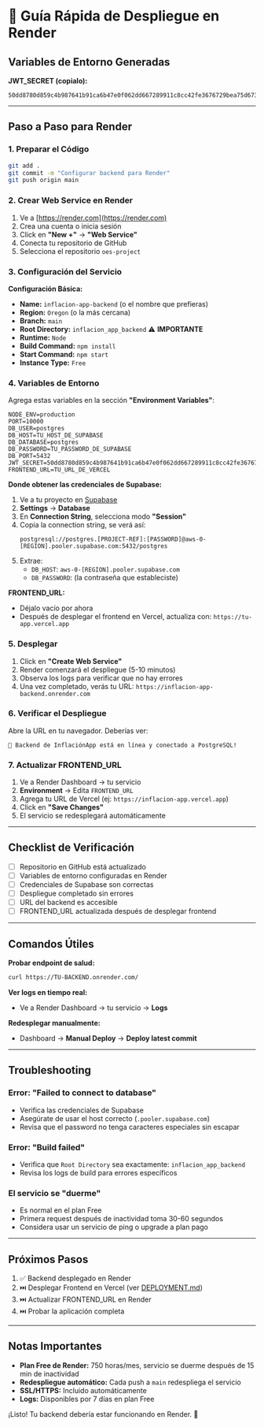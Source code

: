 # 🚀 Guía Rápida de Despliegue en Render

## Variables de Entorno Generadas

**JWT_SECRET (copialo):**
```
50dd8780d859c4b987641b91ca6b47e0f062dd667289911c8cc42fe3676729bea75d6736fd959e4d51f634ffab135aa56272f945da9dc6e0772268b088ad8b99
```

---

## Paso a Paso para Render

### 1. Preparar el Código
```bash
git add .
git commit -m "Configurar backend para Render"
git push origin main
```

### 2. Crear Web Service en Render

1. Ve a [https://render.com](https://render.com)
2. Crea una cuenta o inicia sesión
3. Click en **"New +"** → **"Web Service"**
4. Conecta tu repositorio de GitHub
5. Selecciona el repositorio `oes-project`

### 3. Configuración del Servicio

**Configuración Básica:**
- **Name:** `inflacion-app-backend` (o el nombre que prefieras)
- **Region:** `Oregon` (o la más cercana)
- **Branch:** `main`
- **Root Directory:** `inflacion_app_backend` ⚠️ **IMPORTANTE**
- **Runtime:** `Node`
- **Build Command:** `npm install`
- **Start Command:** `npm start`
- **Instance Type:** `Free`

### 4. Variables de Entorno

Agrega estas variables en la sección **"Environment Variables"**:

```env
NODE_ENV=production
PORT=10000
DB_USER=postgres
DB_HOST=TU_HOST_DE_SUPABASE
DB_DATABASE=postgres
DB_PASSWORD=TU_PASSWORD_DE_SUPABASE
DB_PORT=5432
JWT_SECRET=50dd8780d859c4b987641b91ca6b47e0f062dd667289911c8cc42fe3676729bea75d6736fd959e4d51f634ffab135aa56272f945da9dc6e0772268b088ad8b99
FRONTEND_URL=TU_URL_DE_VERCEL
```

**Donde obtener las credenciales de Supabase:**

1. Ve a tu proyecto en [Supabase](https://supabase.com)
2. **Settings** → **Database**
3. En **Connection String**, selecciona modo **"Session"**
4. Copia la connection string, se verá así:
   ```
   postgresql://postgres.[PROJECT-REF]:[PASSWORD]@aws-0-[REGION].pooler.supabase.com:5432/postgres
   ```
5. Extrae:
   - `DB_HOST`: `aws-0-[REGION].pooler.supabase.com`
   - `DB_PASSWORD`: (la contraseña que estableciste)

**FRONTEND_URL:**
- Déjalo vacío por ahora
- Después de desplegar el frontend en Vercel, actualiza con: `https://tu-app.vercel.app`

### 5. Desplegar

1. Click en **"Create Web Service"**
2. Render comenzará el despliegue (5-10 minutos)
3. Observa los logs para verificar que no hay errores
4. Una vez completado, verás tu URL: `https://inflacion-app-backend.onrender.com`

### 6. Verificar el Despliegue

Abre la URL en tu navegador. Deberías ver:
```
🚀 Backend de InflaciónApp está en línea y conectado a PostgreSQL!
```

### 7. Actualizar FRONTEND_URL

1. Ve a Render Dashboard → tu servicio
2. **Environment** → Edita `FRONTEND_URL`
3. Agrega tu URL de Vercel (ej: `https://inflacion-app.vercel.app`)
4. Click en **"Save Changes"**
5. El servicio se redesplegará automáticamente

---

## Checklist de Verificación

- [ ] Repositorio en GitHub está actualizado
- [ ] Variables de entorno configuradas en Render
- [ ] Credenciales de Supabase son correctas
- [ ] Despliegue completado sin errores
- [ ] URL del backend es accesible
- [ ] FRONTEND_URL actualizada después de desplegar frontend

---

## Comandos Útiles

**Probar endpoint de salud:**
```bash
curl https://TU-BACKEND.onrender.com/
```

**Ver logs en tiempo real:**
- Ve a Render Dashboard → tu servicio → **Logs**

**Redesplegar manualmente:**
- Dashboard → **Manual Deploy** → **Deploy latest commit**

---

## Troubleshooting

### Error: "Failed to connect to database"
- Verifica las credenciales de Supabase
- Asegúrate de usar el host correcto (`.pooler.supabase.com`)
- Revisa que el password no tenga caracteres especiales sin escapar

### Error: "Build failed"
- Verifica que `Root Directory` sea exactamente: `inflacion_app_backend`
- Revisa los logs de build para errores específicos

### El servicio se "duerme"
- Es normal en el plan Free
- Primera request después de inactividad toma 30-60 segundos
- Considera usar un servicio de ping o upgrade a plan pago

---

## Próximos Pasos

1. ✅ Backend desplegado en Render
2. ⏭️ Desplegar Frontend en Vercel (ver [DEPLOYMENT.md](DEPLOYMENT.md))
3. ⏭️ Actualizar FRONTEND_URL en Render
4. ⏭️ Probar la aplicación completa

---

## Notas Importantes

- **Plan Free de Render:** 750 horas/mes, servicio se duerme después de 15 min de inactividad
- **Redespliegue automático:** Cada push a `main` redespliega el servicio
- **SSL/HTTPS:** Incluido automáticamente
- **Logs:** Disponibles por 7 días en plan Free

¡Listo! Tu backend debería estar funcionando en Render. 🎉
